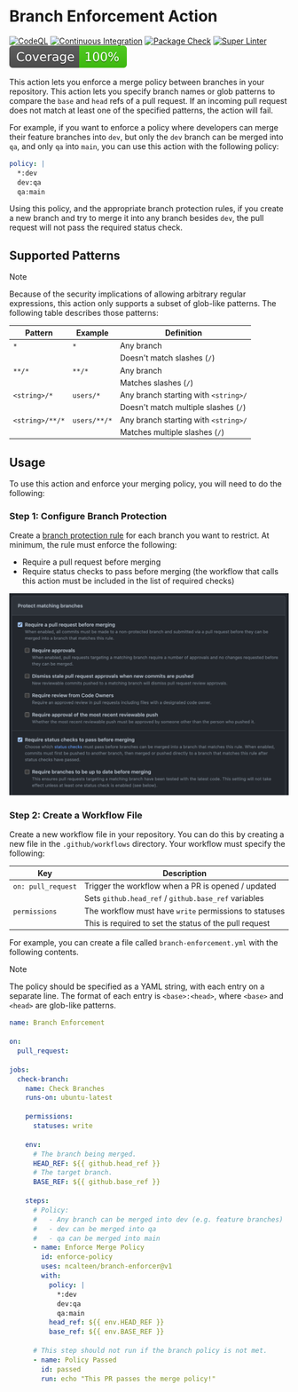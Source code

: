 # Branch Enforcement Action

[![CodeQL](https://github.com/ncalteen/branch-enforcement/actions/workflows/codeql.yml/badge.svg)](https://github.com/ncalteen/branch-enforcement/actions/workflows/codeql.yml)
[![Continuous Integration](https://github.com/ncalteen/branch-enforcement/actions/workflows/continuous-integration.yml/badge.svg)](https://github.com/ncalteen/branch-enforcement/actions/workflows/continuous-integration.yml)
[![Package Check](https://github.com/ncalteen/branch-enforcement/actions/workflows/package-check.yml/badge.svg)](https://github.com/ncalteen/branch-enforcement/actions/workflows/package-check.yml)
[![Super Linter](https://github.com/ncalteen/branch-enforcement/actions/workflows/super-linter.yml/badge.svg)](https://github.com/ncalteen/branch-enforcement/actions/workflows/super-linter.yml)
[![Code Coverage](./badges/coverage.svg)](./badges/coverage.svg)

This action lets you enforce a merge policy between branches in your repository.
This action lets you specify branch names or glob patterns to compare the `base`
and `head` refs of a pull request. If an incoming pull request does not match at
least one of the specified patterns, the action will fail.

For example, if you want to enforce a policy where developers can merge their
feature branches into `dev`, but only the `dev` branch can be merged into `qa`,
and only `qa` into `main`, you can use this action with the following policy:

```yaml
policy: |
  *:dev
  dev:qa
  qa:main
```

Using this policy, and the appropriate branch protection rules, if you create a
new branch and try to merge it into any branch besides `dev`, the pull request
will not pass the required status check.

## Supported Patterns

> [!NOTE]
>
> Because of the security implications of allowing arbitrary regular
> expressions, this action only supports a subset of glob-like patterns. The
> following table describes those patterns:

| Pattern         | Example      | Definition                           |
| --------------- | ------------ | ------------------------------------ |
| `*`             | `*`          | Any branch                           |
|                 |              | Doesn't match slashes (`/`)          |
| `**/*`          | `**/*`       | Any branch                           |
|                 |              | Matches slashes (`/`)                |
| `<string>/*`    | `users/*`    | Any branch starting with `<string>/` |
|                 |              | Doesn't match multiple slashes (`/`) |
| `<string>/**/*` | `users/**/*` | Any branch starting with `<string>/` |
|                 |              | Matches multiple slashes (`/`)       |

## Usage

To use this action and enforce your merging policy, you will need to do the
following:

### Step 1: Configure Branch Protection

Create a
[branch protection rule](https://docs.github.com/en/repositories/configuring-branches-and-merges-in-your-repository/managing-protected-branches/about-protected-branches)
for each branch you want to restrict. At minimum, the rule must enforce the
following:

- Require a pull request before merging
- Require status checks to pass before merging (the workflow that calls this
  action must be included in the list of required checks)

![Example branch protection settings](img/branch-protection.png)

### Step 2: Create a Workflow File

Create a new workflow file in your repository. You can do this by creating a new
file in the `.github/workflows` directory. Your workflow must specify the
following:

| Key                | Description                                            |
| ------------------ | ------------------------------------------------------ |
| `on: pull_request` | Trigger the workflow when a PR is opened / updated     |
|                    | Sets `github.head_ref` / `github.base_ref` variables   |
| `permissions`      | The workflow must have `write` permissions to statuses |
|                    | This is required to set the status of the pull request |

For example, you can create a file called `branch-enforcement.yml` with the
following contents.

> [!NOTE]
>
> The policy should be specified as a YAML string, with each entry on a separate
> line. The format of each entry is `<base>:<head>`, where `<base>` and `<head>`
> are glob-like patterns.

```yaml
name: Branch Enforcement

on:
  pull_request:

jobs:
  check-branch:
    name: Check Branches
    runs-on: ubuntu-latest

    permissions:
      statuses: write

    env:
      # The branch being merged.
      HEAD_REF: ${{ github.head_ref }}
      # The target branch.
      BASE_REF: ${{ github.base_ref }}

    steps:
      # Policy:
      #   - Any branch can be merged into dev (e.g. feature branches)
      #   - dev can be merged into qa
      #   - qa can be merged into main
      - name: Enforce Merge Policy
        id: enforce-policy
        uses: ncalteen/branch-enforcer@v1
        with:
          policy: |
            *:dev
            dev:qa
            qa:main
          head_ref: ${{ env.HEAD_REF }}
          base_ref: ${{ env.BASE_REF }}

      # This step should not run if the branch policy is not met.
      - name: Policy Passed
        id: passed
        run: echo "This PR passes the merge policy!"
```
